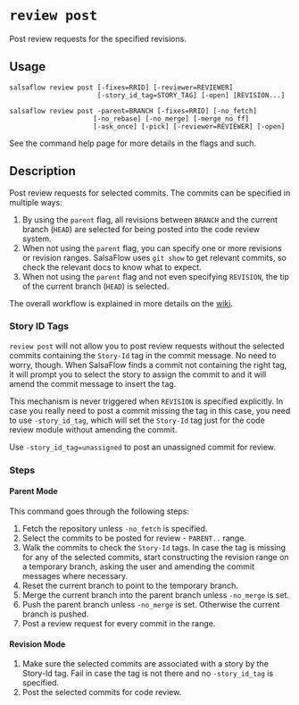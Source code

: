 # `review post` #

Post review requests for the specified revisions.

## Usage ##

```
salsaflow review post [-fixes=RRID] [-reviewer=REVIEWER]
                      [-story_id_tag=STORY_TAG] [-open] [REVISION...]

salsaflow review post -parent=BRANCH [-fixes=RRID] [-no_fetch]
                     [-no_rebase] [-no_merge] [-merge_no_ff]
                     [-ask_once] [-pick] [-reviewer=REVIEWER] [-open]
```

See the command help page for more details in the flags and such.

## Description ##

Post review requests for selected commits.
The commits can be specified in multiple ways:

1. By using the `parent` flag, all revisions between `BRANCH` and the current
   branch (`HEAD`) are selected for being posted into the code review system.
2. When not using the `parent` flag, you can specify one or more revisions
   or revision ranges. SalsaFlow uses `git show` to get relevant commits,
   so check the relevant docs to know what to expect.
3. When not using the `parent` flag and not even specifying `REVISION`,
   the tip of the current branch (`HEAD`) is selected.

The overall workflow is explained in more details on the
[wiki](https://github.com/salsaflow/salsaflow/wiki/SalsaFlow-Workflow).

### Story ID Tags ###

`review post` will not allow you to post review requests without the selected
commits containing the `Story-Id` tag in the commit message. No need to worry,
though. When SalsaFlow finds a commit not containing the right tag, it will
prompt you to select the story to assign the commit to and it will amend
the commit message to insert the tag.

This mechanism is never triggered when `REVISION` is specified explicitly.
In case you really need to post a commit missing the tag in this case,
you need to use `-story_id_tag`, which will set the `Story-Id` tag
just for the code review module without amending the commit.

Use `-story_id_tag=unassigned` to post an unassigned commit for review.

### Steps ###

#### Parent Mode ####

This command goes through the following steps:

1. Fetch the repository unless `-no_fetch` is specified.
2. Select the commits to be posted for review - `PARENT..` range.
3. Walk the commits to check the `Story-Id` tags. In case the tag is missing
   for any of the selected commits, start constructing the revision range on
   a temporary branch, asking the user and amending the commit messages where
   necessary.
4. Reset the current branch to point to the temporary branch.
5. Merge the current branch into the parent branch unless `-no_merge` is set.
6. Push the parent branch unless `-no_merge` is set.
   Otherwise the current branch is pushed.
5. Post a review request for every commit in the range.

#### Revision Mode ####

1. Make sure the selected commits are associated with a story by the Story-Id
   tag. Fail in case the tag is not there and no `-story_id_tag` is specified.
2. Post the selected commits for code review.
